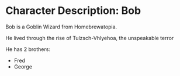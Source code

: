# Character Description: Bob

Bob is a Goblin Wizard from Homebrewatopia.

He lived through the rise of Tulzsch-Vhlyehoa, the unspeakable terror

He has 2 brothers:

- Fred
- George
